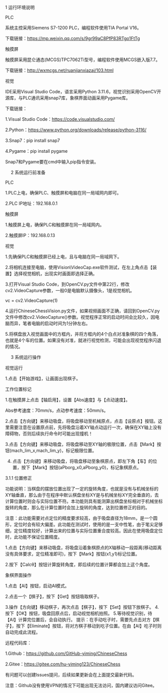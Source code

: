 1	运行环境说明

PLC

系统主控采用Siemens S7-1200 PLC，编程软件使用TIA Portal V16。

下载链接：https://mp.weixin.qq.com/s/9gr99aC8PfP83RTgo1FtTg

触摸屏

触摸屏采用昆仑通态(MCGS)TPC7062Ti型号，编程软件使用MCGS嵌入版7.7。

下载链接：http://wxmcgs.net/ruanjianxiazai/103.html

视觉

IDE采用Visual Studio Code，语言采用Python 3.11.6，视觉识别采用OpenCV开源库，与PLC通讯采用snap7库，象棋界面动画采用Pygame库。

下载链接：

1.Visual Studio Code：https://code.visualstudio.com/

2.Python：https://www.python.org/downloads/release/python-3116/

3.Snap7：pip install snap7

4.Pygame：pip install pygame

Snap7和Pygame要在cmd中输入pip指令安装。

 
2	系统运行前准备

PLC

1.PLC上电，确保PLC、触摸屏和电脑在同一局域网内即可。

2.PLC IP地址：192.168.0.1

触摸屏

1.触摸屏上电，确保PLC和触摸屏在同一局域网内。

2.触摸屏IP：192.168.0.13

视觉

1.先确保PLC和触摸屏已经上电，且与电脑在同一局域网下。

2.将相机连接至电脑，使用Vision\VideoCap.exe软件测试，在左上角点击【装置】选择视觉相机，出现实时画面即选择正确。

3.打开Visual Studio Code，到OpenCV.py文件中第22行，修改cv2.VideoCapture参数，一般0是电脑默认摄像头，1是视觉相机。

vc = cv2.VideoCapture(1)

4.运行ChineseChessVision.py文件，如果视频画面不正确，请回到OpenCV.py文件中修改cv2.VideoCapture()参数。视觉程序正常的启动时间会比较久，因电脑而异，笔者电脑的启动时间为1分钟左右。

5.将棋盘放入视觉画面中的方框内，并将方框内的4个白点对准象棋的四个角落，也就是4个车的位置。如果没有对准，就进行视觉检测，可能会出现视觉程序闪退的情况。

 
3	系统运行操作

视觉运行

1.点击【开始游戏】，让画面出现棋子。

工作位置标记

1.在触摸屏上点击【轴启用】，设置【Abs速度】与【点动速度】。

Abs参考速度：70mm/s，点动参考速度：50mm/s。

2.点击【方向键】来移动吸盘，将吸盘移动至机械原点，点击【设原点】按钮。这里需要注意在设置原点前，先将吸盘沿着XY轴点动运行一次，确保在XY轴上没有障碍物，否则后续执行命令时可能出现撞机！

3.点击【方向键】来移动吸盘，将吸盘移动至XY轴的极限位置，点击【Mark】按钮(mach_lim_x,mach_lim_y)，标记极限位置。

4. 点击【方向键】来移动吸盘，将吸盘移动至象棋原点，即左下角【车】的位置，按下【Mark】按钮(aPborg_x0,aPborg_y0)，标记象棋原点。

3.1.1	位置修正

功能说明：当棋盘的摆放位置出现了一定的旋转角度，也就是没有与机械坐标的XY轴垂直，那么由于在程序中默认棋盘坐标XY是与机械坐标XY完全垂直的，去计算位置时则会与实际位置不符。本功能则具有能测算出棋盘坐标相对于机械坐标旋转的角度，那么在计算位置时会加上旋转的角度，达到位置修正的目的。

注意：此功能需要对点定位的精度要求较高，由于吸盘直径为18mm，是一个圆形，定位时会有较大偏差。此功能在测试时，使用的是一支中性笔，由于笔尖足够细，定位精度较好，计算出来的位置与实际位置重合度较高。因此在使用吸盘定位时，此功能不保证位置精度。

1.点击【方向键】来移动吸盘，将吸盘沿着象棋原点的X轴移动一段距离(移动距离没有具体要求，定位精准即可)，按下【Mark】按钮(x1,y1)标记位置。

2.按下【Calcθ】按钮计算旋转角度，即后续的位置计算都会加上这个角度。

象棋界面操作

1.点击【AI】按钮，启动AI模式。

2.点击一个【棋子】，按下【Get】按钮吸取棋子。

3.操作【方向键】移动棋子，再次点击【棋子】，按下【Set】按钮下放棋子。
4.按下【OK】按钮，吸盘回原点后，启动视觉相机拍照。
5.等待视觉识别，待【AI】计算完位置后，会自动执行。
提示：在手动吃子时，需要先点击对方【棋子】，按下【Eliminate】按钮，将对方棋子移动到吃子位置。在由【AI】吃子时则自动完成此流程。

远程代码库：

1.Github：https://github.com/GitHub-yiming/ChineseChess

2.Gitee：https://gitee.com/hu-yiming123/ChineseChess

有问题可以创建Issues提问，后续如果更新会在上面提交最新代码。

注意：Github没有使用VPN的情况下可能出现无法访问，国内建议访问Gitee。


